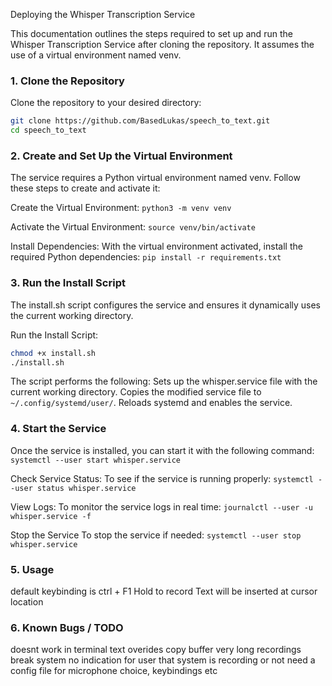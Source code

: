 Deploying the Whisper Transcription Service

This documentation outlines the steps required to set up and run the Whisper Transcription Service after cloning the repository. It assumes the use of a virtual environment named venv.

### 1. Clone the Repository
Clone the repository to your desired directory:

```bash
git clone https://github.com/BasedLukas/speech_to_text.git
cd speech_to_text
```

### 2. Create and Set Up the Virtual Environment
The service requires a Python virtual environment named venv. Follow these steps to create and activate it:

Create the Virtual Environment:
`python3 -m venv venv`

Activate the Virtual Environment:
`source venv/bin/activate`

Install Dependencies:
With the virtual environment activated, install the required Python dependencies:
`pip install -r requirements.txt`

### 3. Run the Install Script
The install.sh script configures the service and ensures it dynamically uses the current working directory.

Run the Install Script:
```bash
chmod +x install.sh
./install.sh
```

The script performs the following:
Sets up the whisper.service file with the current working directory.
Copies the modified service file to `~/.config/systemd/user/`.
Reloads systemd and enables the service.

### 4. Start the Service
Once the service is installed, you can start it with the following command:
`systemctl --user start whisper.service`

Check Service Status:
To see if the service is running properly:
`systemctl --user status whisper.service`

View Logs:
To monitor the service logs in real time:
`journalctl --user -u whisper.service -f`

Stop the Service
To stop the service if needed:
`systemctl --user stop whisper.service`

### 5. Usage
default keybinding is ctrl + F1
Hold to record
Text will be inserted at cursor location


### 6. Known Bugs / TODO
doesnt work in terminal
text overides copy buffer
very long recordings break system
no indication for user that system is recording or not
need a config file for microphone choice, keybindings etc